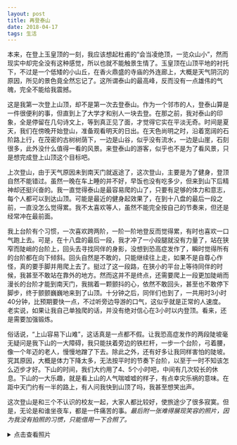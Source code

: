 ```yaml
---
layout: post
title: 再登泰山
date: 2018-04-17
tags: 生活
---
```


本来，在登上玉皇顶的一刻，我应该想起杜甫的“会当凌绝顶，一览众山小”，然而现实中却完全没有这种感觉，所以也就不能触景生情了。玉皇顶在山顶平地的衬托下，不过是一个低矮的小山丘，在香火鼎盛的寺庙的外连廊上，大概是天气阴沉的原因，所见的景色竟全然忘记了。这所谓泰山的最高峰，反而没有一点雄伟的气魄，完全不能给我震撼。

这是我第一次登上山顶，却不是第一次去登泰山。作为一个邻市的人，登泰山算是一件很便利的事，但直到上了大学才和别人一块去登。在那之前，我对泰山的印象，全是停留在几句诗文上，等到真正见了面，才觉得它实在平淡无奇。时间是夏天，我们在傍晚开始登山，准备观看明天的日出。在天色尚明之时，沿着宽阔的石阶路上行，在茂密的古树树荫下，一边是山谷，似乎没有流水，一边是山崖，石刻很多，此外没什么值得一看的风景。来登泰山的游客，似乎也不是为了看风景，只是想完成登上山顶这个目标吧。

上次登山，由于天气原因未到南天门就返途了，这次登山，主要是为了健身，登顶自然不能错过。虽然一晚在车上睡的并不好，早饭也没有吃多少，但来到山下后精神却还挺兴奋的。我一直觉得泰山是最容易爬的山了，只要有足够的体力和意志，每个人都可以到达山顶。可能是最近的健身起效果了，在到十八盘的最后一段之前，一直没怎么觉得累。我不太喜欢等人，虽然不能完全按自己的节奏来，但还是经常冲在最前面。

我上台阶有个习惯，一次喜欢跨两阶，一阶一阶地登反而觉得累，有时也喜欢一口气跑上去。可是，在十八盘的最后一段，我才冲了一小段腿就没有力量了，站在狭窄而陡峭的台阶上，回头去寻找同伴的身影，没想到恐高症发作了，瞬时觉得所有的台阶都在向下倾斜。回头自然是不敢的，只能继续往上走，如果不是自尊心作怪，真的要手脚并用爬上去了。挺过了这一段路，在狭小的平台上等待同伴的时候，我甚至不敢站在靠外的地方。然而这并不是终点，还需要爬上一段更加陡峭而漫长的台阶才能到南天门，我揣着一颗颤抖的心，依然不敢回头，甚至也不敢停下脚步，终于颤颤巍巍地来到了山顶。十分钟之后，同伴们也到了，一共用时3小时40分钟，比预期要快一点，不过听旁边导游的口气，这似乎就是正常的人速度。老实说，如果让我自己单独爬的话，并没有绝对信心在3小时以内登顶。看来，还是需要加强锻炼。

俗话说，“上山容易下山难”，这话真是一点都不假。让我恐高症发作的两段陡坡毫无疑问是我下山的一大障碍，我只能扶着旁边的铁栏杆，一步一个台阶，弓着腰，像一个年迈的老人，慢慢地蹭了下去。除此之外，还有好多让我同样害怕的陡坡。究其原因，大概是体力下降太多，无法按平时的节奏下台阶，以至于一时不知该怎么迈步才好。下山的时间，我们大约用了4、5个小时吧，中间有几次较长的休息。下山的一大乐趣，就是看上山的人气喘嘘嘘的样子，有点幸灾乐祸的意味。在距中天门约有一半的路上，有人问我快到山顶了吗，我甚至想笑出声。

这次登山是和三个不认识的校友一起，大家人都比较好，使旅途少了很多寂寞。但是，无论是和谁坐夜车，都是一件痛苦的事。*最后附一张难得展现笑容的照片，因为我没有拍照的习惯，只能借用一下合照了。*

<details>
    <summary>点击查看照片</summary>
    <p>骗你的啦:)</p>
</details>
